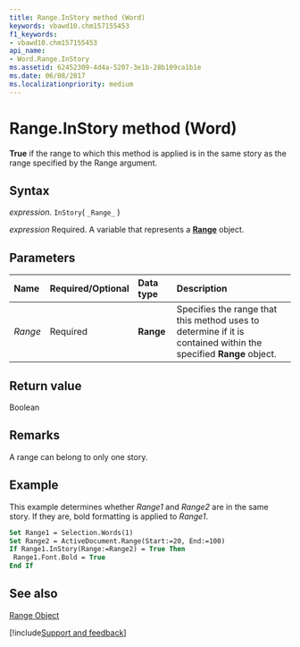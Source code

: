 ```yaml
---
title: Range.InStory method (Word)
keywords: vbawd10.chm157155453
f1_keywords:
- vbawd10.chm157155453
api_name:
- Word.Range.InStory
ms.assetid: 62452309-4d4a-5207-3e1b-28b109ca1b1e
ms.date: 06/08/2017
ms.localizationpriority: medium
---
```



# Range.InStory method (Word)

 **True** if the range to which this method is applied is in the same story as the range specified by the Range argument.


## Syntax

_expression_. `InStory`( `_Range_` )

_expression_ Required. A variable that represents a **[Range](Word.Range.md)** object.


## Parameters



|Name|Required/Optional|Data type|Description|
|:-----|:-----|:-----|:-----|
| _Range_|Required| **Range**|Specifies the range that this method uses to determine if it is contained within the specified **Range** object.|

## Return value

Boolean


## Remarks

A range can belong to only one story.


## Example

This example determines whether  _Range1_ and _Range2_ are in the same story. If they are, bold formatting is applied to _Range1_.


```vb
Set Range1 = Selection.Words(1) 
Set Range2 = ActiveDocument.Range(Start:=20, End:=100) 
If Range1.InStory(Range:=Range2) = True Then 
 Range1.Font.Bold = True 
End If
```


## See also


[Range Object](Word.Range.md)

[!include[Support and feedback](~/includes/feedback-boilerplate.md)]